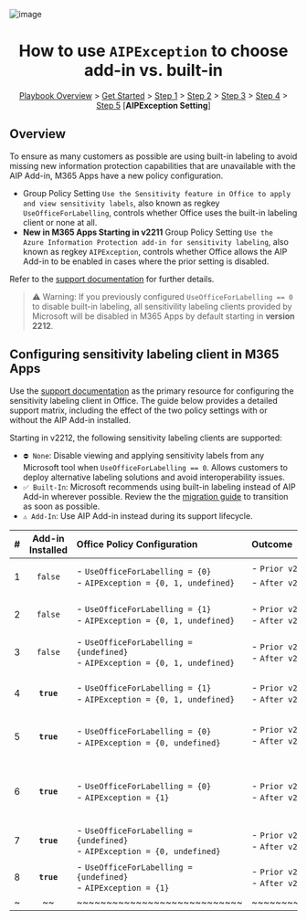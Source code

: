 ![image](https://user-images.githubusercontent.com/43501191/195164735-920ec45a-cd2c-41a1-9d22-6a557ca9ddc3.png)


<h1 align="center">How to use <code>AIPException</code> to choose add-in vs. built-in</h1>

<p align="center">
<a href="https://aka.ms/AIP2MIP/HowTo/GetStarted">Playbook Overview</a> > <a href="../GetStarted">Get Started</a> > <a href="../AIP2MIPStep1">Step 1</a> > <a href="../AIP2MIPStep2">Step 2</a>  > <a href="../AIP2MIPStep3">Step 3</a>  > <a href="../AIP2MIPStep4">Step 4</a> > <a href="../AIP2MIPStep5">Step 5</a> [<b>AIPException Setting</b>]
</p>

## Overview
To ensure as many customers as possible are using built-in labeling to avoid missing new information protection capabilities that are unavailable with the AIP Add-in, M365 Apps have a new policy configuration.

- Group Policy Setting `Use the Sensitivity feature in Office to apply and view sensitivity labels`, also known as regkey `UseOfficeForLabelling`, controls whether Office uses the built-in labeling client or none at all.
- **New in M365 Apps Starting in v2211** Group Policy Setting `Use the Azure Information Protection add-in for sensitivity labeling`, also known as regkey `AIPException`, controls whether Office allows the AIP Add-in to be enabled in cases where the prior setting is disabled.

Refer to the [support documentation](https://learn.microsoft.com/en-us/microsoft-365/compliance/sensitivity-labels-aip?view=o365-worldwide#how-to-configure-newer-versions-of-office-to-enable-the-aip-add-in) for further details.

> ⚠️ Warning: If you previously configured `UseOfficeForLabelling == 0` to disable built-in labeling, all sensitivility labeling clients provided by Microsoft will be disabled in M365 Apps by default starting in **version 2212**.



## Configuring sensitivity labeling client in M365 Apps

Use the [support documentation](https://learn.microsoft.com/en-us/microsoft-365/compliance/sensitivity-labels-aip) as the primary resource for configuring the sensitivity labeling client in Office. The guide below provides a detailed support matrix, including the effect of the two policy settings with or without the AIP Add-in installed. 


Starting in v2212, the following sensitivity labeling clients are supported:

- `⛔ None`: Disable viewing and applying sensitivity labels from any Microsoft tool when `UseOfficeForLabelling == 0`. Allows customers to deploy alternative labeling solutions and avoid interoperability issues.
- `✅ Built-In`: Microsoft recommends using built-in labeling instead of AIP Add-in wherever possible. Review the the [migration guide](GetStarted.md) to transition as soon as possible.
- `⚠️ Add-In`: Use AIP Add-in instead during its support lifecycle.


|   #   | Add-in Installed  | Office Policy Configuration | Outcome | Notes |
| :---: | :---: | :--- | :--- | :--- |
| 1     | `false`           | - `UseOfficeForLabelling = {0}`<br>- `AIPException = {0, 1, undefined}`     | - `Prior v2212: ⛔ None`<br>- `After v2212: ⛔ None`          | *No change*. Labeling from Microsoft is fully disabled because `UseOfficeForLabelling=0`. |
| 2     | `false`           | - `UseOfficeForLabelling = {1}`<br>- `AIPException = {0, 1, undefined}`     | - `Prior v2212: ✅ Built-In`<br>- `After v2212: ✅ Built-In`  | *No change*. Built-in labeling is explicitly enabled with `UseOfficeForLabelling=1`.  |
| 3     | `false`           | - `UseOfficeForLabelling = {undefined}`<br>- `AIPException = {0, 1, undefined}`  | - `Prior v2212: ✅ Built-In`<br>- `After v2212: ✅ Built-In`  | *No change*. Built-in labeling is implicitly enabled because `UseOfficeForLabelling=undefined`. |
|||||| 
| 4     | **`true`**           | - `UseOfficeForLabelling = {1}`<br>- `AIPException = {0, 1, undefined}`  | - `Prior v2212: ✅ Built-In`<br>- `After v2212: ✅ Built-In`  | *No change*. Built-in labeling is explicitly enabled with `UseOfficeForLabelling=1`. |
| 5     | **`true`**           | - `UseOfficeForLabelling = {0}`<br>- `AIPException = {0, undefined}`     | - `Prior v2212: ⚠️ Add-In`<br>- `After v2212: ⛔ None`        | **NEW**. Labeling from Microsoft is fully disabled because `UseOfficeForLabelling=0`. To enable AIP Add-in, must set `AIPException=1`. |
| 6     | **`true`**           | - `UseOfficeForLabelling = {0}`<br>- `AIPException = {1}`           | - `Prior v2212: ⚠️ Add-In`<br>- `After v2212: ⚠️ Add-In`      | **NEW**. Built-in labeling is explicitly disabled with `UseOfficeForLabelling=0` and add-in is explicitly enabled with `AIPException=1`. |
| 7     | **`true`**            | - `UseOfficeForLabelling = {undefined}`<br>- `AIPException = {0, undefined}` | - `Prior v2212: ⚠️ Add-In`<br>- `After v2212: ✅ Built-In`    | **NEW**. Built-in labeling overrides add-in as the default unless `AIPException=1`. |
| 8     | **`true`**            | - `UseOfficeForLabelling = {undefined}`<br>- `AIPException = {1}`       | - `Prior v2212: ⚠️ Add-In`<br>- `After v2212: ⚠️ Add-In`      | **NEW**. Add-in labeling is explicitly enabled with `AIPException=1`. |
| ~   |  ~~   | ~~~~~~~~~~~~~~~~~~~~~~~~~~~~ | ~~~~~~~~~~~~~~~~~~~~ | ~~~~~~~~~~~~~~~~~~~~~~~~~~~~	| 


